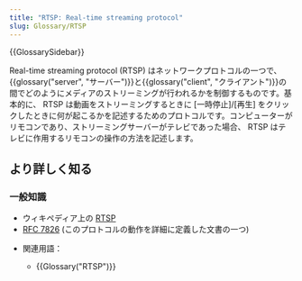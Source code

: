 ```yaml
---
title: "RTSP: Real-time streaming protocol"
slug: Glossary/RTSP
---
```


{{GlossarySidebar}}

Real-time streaming protocol (RTSP) はネットワークプロトコルの一つで、{{glossary("server", "サーバー")}}と{{glossary("client", "クライアント")}}の間でどのようにメディアのストリーミングが行われるかを制御するものです。基本的に、 RTSP は動画をストリーミングするときに \[一時停止]/\[再生] をクリックしたときに何が起こるかを記述するためのプロトコルです。コンピューターがリモコンであり、ストリーミングサーバーがテレビであった場合、 RTSP はテレビに作用するリモコンの操作の方法を記述します。

## より詳しく知る

### 一般知識

- ウィキペディア上の [RTSP](https://ja.wikipedia.org/wiki/Real_Time_Streaming_Protocol)
- [RFC 7826](https://tools.ietf.org/html/rfc7826) (このプロトコルの動作を詳細に定義した文書の一つ)

<!---->

- 関連用語：

  - {{Glossary("RTSP")}}

